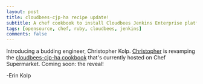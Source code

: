 ```yaml
---
layout: post
title: cloudbees-cjp-ha recipe update!
subtitle: A chef cookbook to install Cloudbees Jenkins Enterprise platform
tags: [opensource, chef, ruby, cloudbees, jenkins]
comments: false
---
```


Introducing a budding engineer, Christopher Kolp. [Christopher](https://github.com/christopherbkolp/cloudbees-cjp-ha) is revamping the [cloudbees-cjp-ha 
cookbook](https://supermarket.chef.io/cookbooks/cloudbees-cjp-ha) that's currently hosted on Chef Supermarket. Coming soon: the reveal!

-Erin Kolp

